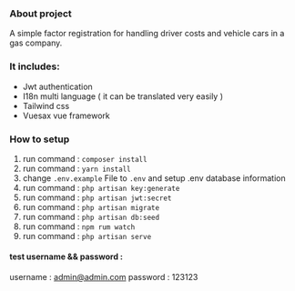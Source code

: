 ### About project
A simple factor registration for handling driver costs and vehicle cars in a gas company.

### It includes:
- Jwt authentication
- I18n multi language ( it can be translated very easily )
- Tailwind css
- Vuesax vue framework

### How to setup
1. run command : `composer install`
2. run command : `yarn install`
3. change `.env.example` File to `.env` and setup .env database information
4. run command : `php artisan key:generate`
5. run command : `php artisan jwt:secret`
6. run command : `php artisan migrate`
7. run command : `php artisan db:seed`
8. run command : `npm rum watch`
9. run command : `php artisan serve`

#### test username && password :
username : admin@admin.com
password : 123123

